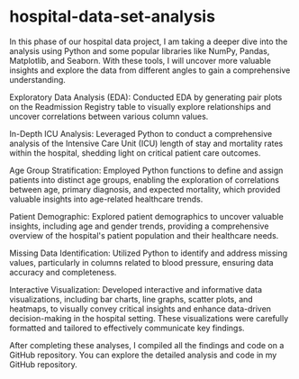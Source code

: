 # hospital-data-set-analysis

In this phase of our hospital data project, I am taking a deeper dive into the analysis using Python and some popular libraries like NumPy, Pandas, Matplotlib, and Seaborn. With these tools, I will uncover more valuable insights and explore the data from different angles to gain a comprehensive understanding.

Exploratory Data Analysis (EDA): Conducted EDA by generating pair plots on the Readmission Registry table to visually explore relationships and uncover correlations between various column values.

In-Depth ICU Analysis: Leveraged Python to conduct a comprehensive analysis of the Intensive Care Unit (ICU) length of stay and mortality rates within the hospital, shedding light on critical patient care outcomes.

Age Group Stratification: Employed Python functions to define and assign patients into distinct age groups, enabling the exploration of correlations between age, primary diagnosis, and expected mortality, which provided valuable insights into age-related healthcare trends.

Patient Demographic: Explored patient demographics to uncover valuable insights, including age and gender trends, providing a comprehensive overview of the hospital's patient population and their healthcare needs.

Missing Data Identification: Utilized Python to identify and address missing values, particularly in columns related to blood pressure, ensuring data accuracy and completeness.

Interactive Visualization: Developed interactive and informative data visualizations, including bar charts, line graphs, scatter plots, and heatmaps, to visually convey critical insights and enhance data-driven decision-making in the hospital setting. These visualizations were carefully formatted and tailored to effectively communicate key findings.

After completing these analyses, I compiled all the findings and code on a GitHub repository. You can explore the detailed analysis and code in my GitHub repository.


